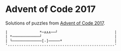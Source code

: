 # Advent of Code 2017

Solutions of puzzles from [Advent of Code 2017](https://adventofcode.com/2017).

```
|              *─∧∧∧──┘                         |
| *────────────┘                                |
| └─────────────[-]─────*                       |
'-----------------------------------------------'
```
